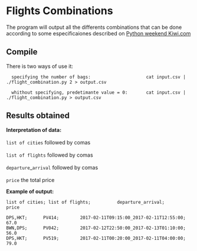# Flights Combinations
The program will output all the differents combinations that can be done according to some especificaiones described on
[Python weekend Kiwi.com](https://gist.github.com/martin-kokos/6ccdeeff45a33bce4849567b0395526c)

## Compile
  There is two ways of use it:

      specifying the number of bags:                     cat input.csv | ./flight_combination.py 2 > output.csv

      whithout specifying, predetimante value = 0:       cat input.csv | ./flight_combination.py > output.csv

## Results obtained

  **Interpretation of data:** <br/>  
    `list of cities` followed by comas <br/>  
    `list of flights` followed by comas <br/>  
    `departure`_`arrival` followed by comas <br/>  
    `price` the total price <br/>  

 **Example of output:**
```
list of cities; list of flights;          departure_arrival;                         price

DPS,HKT;      PV414;        2017-02-11T09:15:00_2017-02-11T12:55:00;                  67.0
BWN,DPS;      PV042;        2017-02-12T22:50:00_2017-02-13T01:10:00;                  56.0
DPS,HKT;      PV519;        2017-02-11T00:20:00_2017-02-11T04:00:00;                  79.0
```
